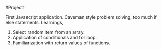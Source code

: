#Project1

First Javascript application. Caveman style problem solving, too much if else statements.
Learnings,
1. Select random item from an array.
2. Application of conditionals and for loop.
3. Familiarization with return values of functions.
